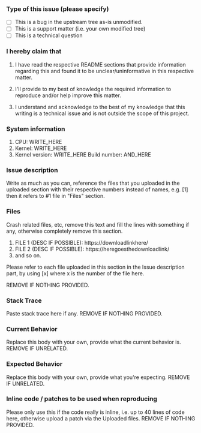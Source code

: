 <!--
	Please modify the answers below by typing "x" in between the
	parenthesis of the choices that closely relate to your issue, e.g.

		- [x] ...
-->

### Type of this issue (please specify)

- [ ] This is a bug in the upstream tree as-is unmodified.
- [ ] This is a support matter (i.e. your own modified tree)
- [ ] This is a technical question

### I hereby claim that

1) I have read the respective README sections that provide information
   regarding this and found it to be unclear/uninformative in this respective
   matter.

2) I'll provide to my best of knowledge the required information to reproduce
   and/or help improve this matter.

3) I understand and acknowledge to the best of my knowledge that this writing
   is a technical issue and is not outside the scope of this project.

### System information

1. CPU: WRITE_HERE
2. Kernel: WRITE_HERE
3. Kernel version: WRITE_HERE Build number: AND_HERE

### Issue description

Write as much as you can, reference the files that you uploaded in the uploaded
section with their respective numbers instead of names, e.g. [1] then it refers
to #1 file in "Files" section.

### Files

Crash related files, etc, remove this text and fill the lines with something if
any, otherwise completely remove this section.

1. FILE 1 (DESC IF POSSIBLE): https://downloadlinkhere/
2. FILE 2 (DESC IF POSSIBLE): https://heregoesthedownloadlink/
3. and so on.

Please refer to each file uploaded in this section in the Issue description
part, by using [x] where x is the number of the file here.

REMOVE IF NOTHING PROVIDED.

### Stack Trace

Paste stack trace here if any.  REMOVE IF NOTHING PROVIDED.

### Current Behavior

Replace this body with your own, provide what the current behavior is.  REMOVE
IF UNRELATED.

### Expected Behavior

Replace this body with your own, provide what you're expecting.  REMOVE IF
UNRELATED.

### Inline code / patches to be used when reproducing

Please only use this if the code really is inline, i.e. up to 40 lines of code
here, otherwise upload a patch via the Uploaded files.  REMOVE IF NOTHING
PROVIDED.

